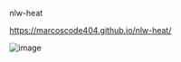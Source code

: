 nlw-heat


https://marcoscode404.github.io/nlw-heat/

![image](https://user-images.githubusercontent.com/51343240/143271614-d1e45dbb-7970-406c-9051-f792a134e8cb.png)

